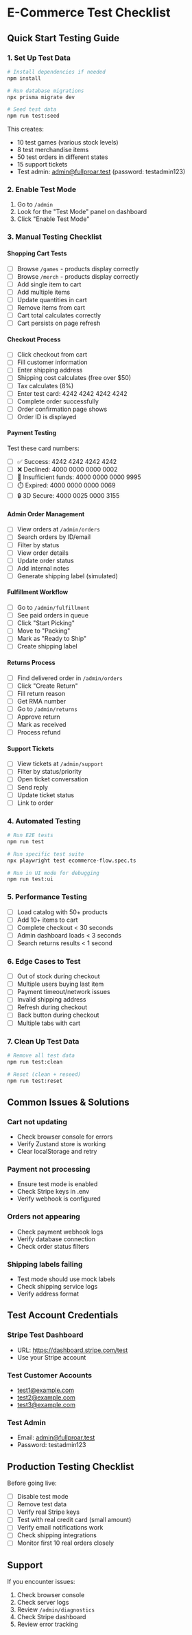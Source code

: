 # E-Commerce Test Checklist

## Quick Start Testing Guide

### 1. Set Up Test Data
```bash
# Install dependencies if needed
npm install

# Run database migrations
npx prisma migrate dev

# Seed test data
npm run test:seed
```

This creates:
- 10 test games (various stock levels)
- 8 test merchandise items
- 50 test orders in different states
- 15 support tickets
- Test admin: admin@fullproar.test (password: testadmin123)

### 2. Enable Test Mode
1. Go to `/admin`
2. Look for the "Test Mode" panel on dashboard
3. Click "Enable Test Mode"

### 3. Manual Testing Checklist

#### Shopping Cart Tests
- [ ] Browse `/games` - products display correctly
- [ ] Browse `/merch` - products display correctly
- [ ] Add single item to cart
- [ ] Add multiple items
- [ ] Update quantities in cart
- [ ] Remove items from cart
- [ ] Cart total calculates correctly
- [ ] Cart persists on page refresh

#### Checkout Process
- [ ] Click checkout from cart
- [ ] Fill customer information
- [ ] Enter shipping address
- [ ] Shipping cost calculates (free over $50)
- [ ] Tax calculates (8%)
- [ ] Enter test card: 4242 4242 4242 4242
- [ ] Complete order successfully
- [ ] Order confirmation page shows
- [ ] Order ID is displayed

#### Payment Testing
Test these card numbers:
- [ ] ✅ Success: 4242 4242 4242 4242
- [ ] ❌ Declined: 4000 0000 0000 0002
- [ ] 💸 Insufficient funds: 4000 0000 0000 9995
- [ ] ⏱️ Expired: 4000 0000 0000 0069
- [ ] 🔒 3D Secure: 4000 0025 0000 3155

#### Admin Order Management
- [ ] View orders at `/admin/orders`
- [ ] Search orders by ID/email
- [ ] Filter by status
- [ ] View order details
- [ ] Update order status
- [ ] Add internal notes
- [ ] Generate shipping label (simulated)

#### Fulfillment Workflow
- [ ] Go to `/admin/fulfillment`
- [ ] See paid orders in queue
- [ ] Click "Start Picking"
- [ ] Move to "Packing"
- [ ] Mark as "Ready to Ship"
- [ ] Create shipping label

#### Returns Process
- [ ] Find delivered order in `/admin/orders`
- [ ] Click "Create Return"
- [ ] Fill return reason
- [ ] Get RMA number
- [ ] Go to `/admin/returns`
- [ ] Approve return
- [ ] Mark as received
- [ ] Process refund

#### Support Tickets
- [ ] View tickets at `/admin/support`
- [ ] Filter by status/priority
- [ ] Open ticket conversation
- [ ] Send reply
- [ ] Update ticket status
- [ ] Link to order

### 4. Automated Testing
```bash
# Run E2E tests
npm run test

# Run specific test suite
npx playwright test ecommerce-flow.spec.ts

# Run in UI mode for debugging
npm run test:ui
```

### 5. Performance Testing
- [ ] Load catalog with 50+ products
- [ ] Add 10+ items to cart
- [ ] Complete checkout < 30 seconds
- [ ] Admin dashboard loads < 3 seconds
- [ ] Search returns results < 1 second

### 6. Edge Cases to Test
- [ ] Out of stock during checkout
- [ ] Multiple users buying last item
- [ ] Payment timeout/network issues
- [ ] Invalid shipping address
- [ ] Refresh during checkout
- [ ] Back button during checkout
- [ ] Multiple tabs with cart

### 7. Clean Up Test Data
```bash
# Remove all test data
npm run test:clean

# Reset (clean + reseed)
npm run test:reset
```

## Common Issues & Solutions

### Cart not updating
- Check browser console for errors
- Verify Zustand store is working
- Clear localStorage and retry

### Payment not processing
- Ensure test mode is enabled
- Check Stripe keys in .env
- Verify webhook is configured

### Orders not appearing
- Check payment webhook logs
- Verify database connection
- Check order status filters

### Shipping labels failing
- Test mode should use mock labels
- Check shipping service logs
- Verify address format

## Test Account Credentials

### Stripe Test Dashboard
- URL: https://dashboard.stripe.com/test
- Use your Stripe account

### Test Customer Accounts
- test1@example.com
- test2@example.com
- test3@example.com

### Test Admin
- Email: admin@fullproar.test
- Password: testadmin123

## Production Testing Checklist

Before going live:
- [ ] Disable test mode
- [ ] Remove test data
- [ ] Verify real Stripe keys
- [ ] Test with real credit card (small amount)
- [ ] Verify email notifications work
- [ ] Check shipping integrations
- [ ] Monitor first 10 real orders closely

## Support

If you encounter issues:
1. Check browser console
2. Check server logs
3. Review `/admin/diagnostics`
4. Check Stripe dashboard
5. Review error tracking
